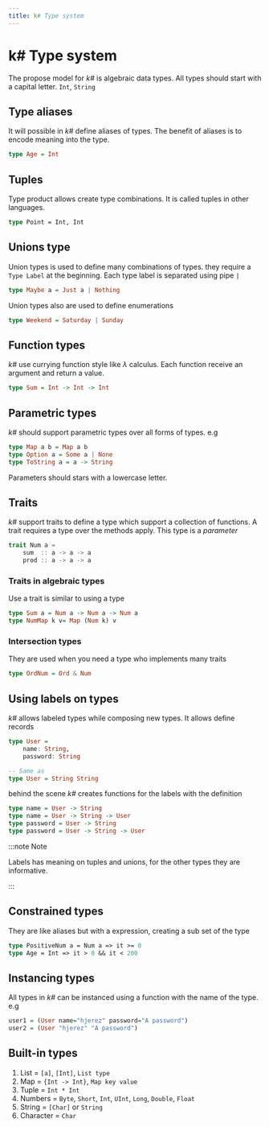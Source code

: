 ```yaml
---
title: k# Type system
---
```


# k# Type system

The propose model for *k#* is algebraic data types. All types should start with a capital letter. `Int`, `String`

## Type aliases

It will possible in *k#* define aliases of types. The benefit of aliases is to encode meaning into the type.

```haskell
type Age = Int
```

## Tuples

Type product allows create type combinations. It is called tuples in other languages.

```fsharp
type Point = Int, Int
```

## Unions type

Union types is used to define many combinations of types. they require a `Type Label` at the beginning. Each type label is separated using pipe `|`

```haskell
type Maybe a = Just a | Nothing
```

Union types also are used to define enumerations

```haskell
type Weekend = Saturday | Sunday
```

## Function types

*k#* use currying function style like $\lambda$ calculus. Each function receive an argument and return a value. 

```haskell
type Sum = Int -> Int -> Int
```

## Parametric types

*k#* should support parametric types over all forms of types. e.g 

```haskell
type Map a b = Map a b
type Option a = Some a | None
type ToString a = a -> String
```

Parameters should stars with a lowercase letter.

## Traits 

*k#* support traits to define a type which support a collection of functions. A trait requires a type over the methods apply. This type is a *parameter*

```scala
trait Num a =
    sum  :: a -> a -> a
    prod :: a -> a -> a
```

### Traits in algebraic types

Use a trait is similar to using a type

```haskell
type Sum a = Num a -> Num a -> Num a 
type NumMap k v= Map (Num k) v
```

### Intersection types

They are used when you need a type who implements many traits

```haskell
type OrdNum = Ord & Num
```

## Using labels on types

*k#* allows labeled types while composing new types. It allows define records

```haskell
type User = 
    name: String, 
    password: String

-- Same as
type User = String String
```

behind the scene *k#* creates functions for the labels with the definition

```haskell
type name = User -> String
type name = User -> String -> User
type password = User -> String
type password = User -> String -> User
```

:::note Note 

Labels has meaning on tuples and unions, for the other types they are informative.

:::

## Constrained types

They are like aliases but with a expression, creating a sub set of the type

```fsharp
type PositiveNum a = Num a => it >= 0
type Age = Int => it > 0 && it < 200
```

## Instancing types

All types in *k#* can be instanced using a function with the name of the type. e.g

```haskell
user1 = (User name="hjerez" password="A password")
user2 = (User "hjerez" "A password")
```

## Built-in types

1. List = `[a]`, `[Int]`, `List type`
2. Map = `{Int -> Int}`, `Map key value`
3. Tuple = `Int * Int`
4. Numbers = `Byte`, `Short`, `Int`, `UInt`, `Long`, `Double`, `Float`
5. String = `[Char]` or `String`
6. Character = `Char`
